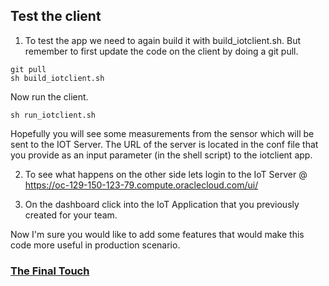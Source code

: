 ## Test the client ##

1. To test the app we need to again build it with build_iotclient.sh. But remember to first update the code on the client by doing a git pull.
```
git pull
sh build_iotclient.sh
```
Now run the client.
```
sh run_iotclient.sh
```
Hopefully you will see some measurements from the sensor which will be sent to the IOT Server. The URL of the server is located in the conf file that you provide as an input parameter (in the shell script) to the iotclient app.

2. To see what happens on the other side lets login to the IoT Server @ https://oc-129-150-123-79.compute.oraclecloud.com/ui/

3. On the dashboard click into the IoT Application that you previously created for your team.

Now I'm sure you would like to add some features that would make this code more useful in production scenario.

### [The Final Touch](iotclientfinaltouch.md) ###
